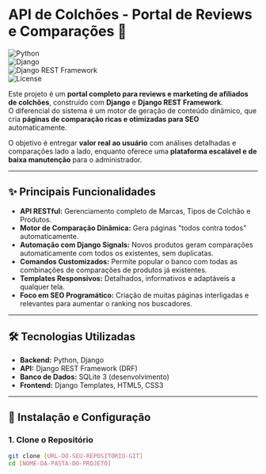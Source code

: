 # API de Colchões - Portal de Reviews e Comparações 🛌

![Python](https://img.shields.io/badge/Python-3.12-blue.svg)  
![Django](https://img.shields.io/badge/Django-5.2-green.svg)  
![Django REST Framework](https://img.shields.io/badge/DRF-3.15-red.svg)  
![License](https://img.shields.io/badge/License-MIT-yellow.svg)  

Este projeto é um **portal completo para reviews e marketing de afiliados de colchões**, construído com **Django** e **Django REST Framework**.  
O diferencial do sistema é um motor de geração de conteúdo dinâmico, que cria **páginas de comparação ricas e otimizadas para SEO** automaticamente.  

O objetivo é entregar **valor real ao usuário** com análises detalhadas e comparações lado a lado, enquanto oferece uma **plataforma escalável e de baixa manutenção** para o administrador.  

---

## ✨ Principais Funcionalidades

- **API RESTful:** Gerenciamento completo de Marcas, Tipos de Colchão e Produtos.  
- **Motor de Comparação Dinâmica:** Gera páginas "todos contra todos" automaticamente.  
- **Automação com Django Signals:** Novos produtos geram comparações automaticamente com todos os existentes, sem duplicatas.  
- **Comandos Customizados:** Permite popular o banco com todas as combinações de comparações de produtos já existentes.  
- **Templates Responsivos:** Detalhados, informativos e adaptáveis a qualquer tela.  
- **Foco em SEO Programático:** Criação de muitas páginas interligadas e relevantes para aumentar o ranking nos buscadores.  

---

## 🛠️ Tecnologias Utilizadas

- **Backend:** Python, Django  
- **API:** Django REST Framework (DRF)  
- **Banco de Dados:** SQLite 3 (desenvolvimento)  
- **Frontend:** Django Templates, HTML5, CSS3  

---

## 🚀 Instalação e Configuração

### 1. Clone o Repositório
```bash
git clone [URL-DO-SEU-REPOSITORIO-GIT]
cd [NOME-DA-PASTA-DO-PROJETO]
